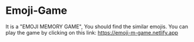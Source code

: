 # Emoji-Game

It is a "EMOJI MEMORY GAME", You should find the similar emojis.
You can play the game by clicking on this link: https://emoji-m-game.netlify.app
